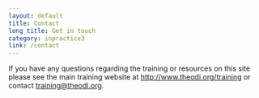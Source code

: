 ```yaml
---
layout: default
title: Contact
long_title: Get in touch
category: inpractice3
link: /contact
---
```


If you have any questions regarding the training or resources on this site please see the main training website at <a href="http://www.theodi.org/training">http://www.theodi.org/training</a> or contact <a href="mailto:training@theodi.org">training@theodi.org</a>.
